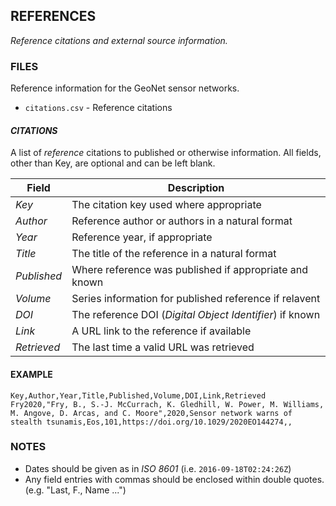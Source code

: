 ## REFERENCES ##

_Reference citations and external source information._

### FILES ###

Reference information for the GeoNet sensor networks.
 
* `citations.csv` - Reference citations

#### _CITATIONS_ ####

A list of _reference_ citations to published or otherwise information.
All fields, other than Key, are optional and can be left blank.

| Field | Description |
| --- | --- |
| _Key_ | The citation key used where appropriate
| _Author_ | Reference author or authors in a natural format
| _Year_ | Reference year, if appropriate
| _Title_ | The title of the reference in a natural format
| _Published_ | Where reference was published if appropriate and known
| _Volume_ | Series information for published reference if relavent
| _DOI_ | The reference DOI (_Digital Object Identifier_) if known
| _Link_ | A URL link to the reference if available
| _Retrieved_ | The last time a valid URL was retrieved

#### EXAMPLE #####

    Key,Author,Year,Title,Published,Volume,DOI,Link,Retrieved
    Fry2020,"Fry, B., S.-J. McCurrach, K. Gledhill, W. Power, M. Williams, M. Angove, D. Arcas, and C. Moore",2020,Sensor network warns of stealth tsunamis,Eos,101,https://doi.org/10.1029/2020EO144274,,

### NOTES ###

- Dates should be given as in _ISO 8601_ (i.e. `2016-09-18T02:24:26Z`)
- Any field entries with commas should be enclosed within double quotes. (e.g. "Last, F., Name ...")
